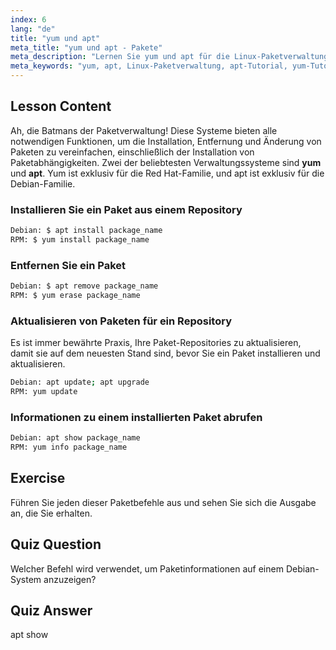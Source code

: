 ```yaml
---
index: 6
lang: "de"
title: "yum und apt"
meta_title: "yum und apt - Pakete"
meta_description: "Lernen Sie yum und apt für die Linux-Paketverwaltung. Installieren, entfernen und aktualisieren Sie Software auf Debian-/RPM-Systemen mit diesem Tutorial für Anfänger. Starten Sie noch heute!"
meta_keywords: "yum, apt, Linux-Paketverwaltung, apt-Tutorial, yum-Tutorial, Linux-Befehle, Anfängerleitfaden, Paketinstallation"
---
```


## Lesson Content

Ah, die Batmans der Paketverwaltung! Diese Systeme bieten alle notwendigen Funktionen, um die Installation, Entfernung und Änderung von Paketen zu vereinfachen, einschließlich der Installation von Paketabhängigkeiten. Zwei der beliebtesten Verwaltungssysteme sind **yum** und **apt**. Yum ist exklusiv für die Red Hat-Familie, und apt ist exklusiv für die Debian-Familie.

### Installieren Sie ein Paket aus einem Repository

```bash
Debian: $ apt install package_name
RPM: $ yum install package_name
```

### Entfernen Sie ein Paket

```bash
Debian: $ apt remove package_name
RPM: $ yum erase package_name
```

### Aktualisieren von Paketen für ein Repository

Es ist immer bewährte Praxis, Ihre Paket-Repositories zu aktualisieren, damit sie auf dem neuesten Stand sind, bevor Sie ein Paket installieren und aktualisieren.

```bash
Debian: apt update; apt upgrade
RPM: yum update
```

### Informationen zu einem installierten Paket abrufen

```bash
Debian: apt show package_name
RPM: yum info package_name
```

## Exercise

Führen Sie jeden dieser Paketbefehle aus und sehen Sie sich die Ausgabe an, die Sie erhalten.

## Quiz Question

Welcher Befehl wird verwendet, um Paketinformationen auf einem Debian-System anzuzeigen?

## Quiz Answer

apt show
